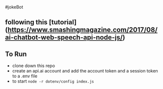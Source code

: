 #jokeBot
## following this [tutorial] (https://www.smashingmagazine.com/2017/08/ai-chatbot-web-speech-api-node-js/)
## To Run
* clone down this repo
* create an api.ai account and add the account token and a session token to a .env file
* to start ```node -r dotenv/config index.js```
